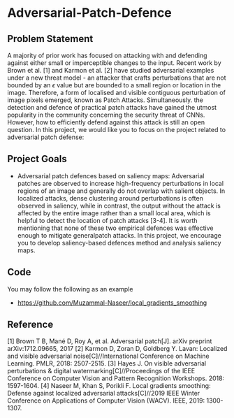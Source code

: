 # Adversarial-Patch-Defence
## Problem Statement
A majority of prior work has focused on attacking with and defending against either small or imperceptible changes to the input. Recent work by Brown et al. [1] and Karmon et al. [2] have studied adversarial examples under a new threat model - an attacker that crafts perturbations that are not bounded by an $\epsilon$ value but are bounded to a small region or location in the image. Therefore, a form of localised and visible contiguous perturbation of image pixels emerged, known as Patch Attacks. Simultaneously. the detection and defence of practical patch attacks have gained the utmost popularity in the community concerning the security threat of CNNs. However, how to efficiently defend against this attack is still an open question. In this project, we would like you to focus on the project related to adversarial patch defense:


## Project Goals
- Adversarial patch defences based on saliency maps: Adversarial patches are observed to increase high-frequency perturbations in local regions of an image and generally do not overlap with salient objects. In localized attacks, dense clustering around perturbations is often observed in saliency, while in contrast, the output without the attack is affected by the entire image rather than a small local area, which is helpful to detect the location of patch attacks [3-4]. It is worth mentioning that none of these two empirical defences was effective enough to mitigate generalpatch attacks. In this project, we encourage you to develop saliency-based defences method and analysis saliency maps.

## Code
You may follow the following as an example
- https://github.com/Muzammal-Naseer/local_gradients_smoothing


## Reference
[1] Brown T B, Mané D, Roy A, et al. Adversarial patch[J]. arXiv preprint arXiv:1712.09665, 2017
[2] Karmon D, Zoran D, Goldberg Y. Lavan: Localized and visible adversarial noise[C]//International Conference on Machine Learning. PMLR, 2018: 2507-2515.
[3] Hayes J. On visible adversarial perturbations & digital watermarking[C]//Proceedings of the IEEE Conference on Computer Vision and Pattern Recognition Workshops. 2018: 1597-1604.
[4] Naseer M, Khan S, Porikli F. Local gradients smoothing: Defense against localized adversarial attacks[C]//2019 IEEE Winter Conference on Applications of Computer Vision (WACV). IEEE, 2019: 1300-1307.
